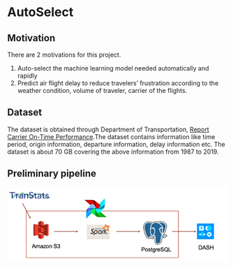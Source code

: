# AutoSelect
## Motivation
There are 2 motivations for this project.
1. Auto-select the machine learning model needed automatically and rapidly
2. Predict air flight delay to reduce travelers’ frustration according to the weather condition, volume of traveler, carrier of the flights.
## Dataset
The dataset is obtained through Department of Transportation, [Report Carrier On-Time Performance](https://www.transtats.bts.gov/DL_SelectFields.asp).The dataset contains information like time period, origin information, departure information, delay information etc. The dataset is about 70 GB covering the above information from 1987 to 2019. 
## Preliminary pipeline
![pipeline image](https://github.com/jli124/autoselect/blob/master/pipeline1.png)

